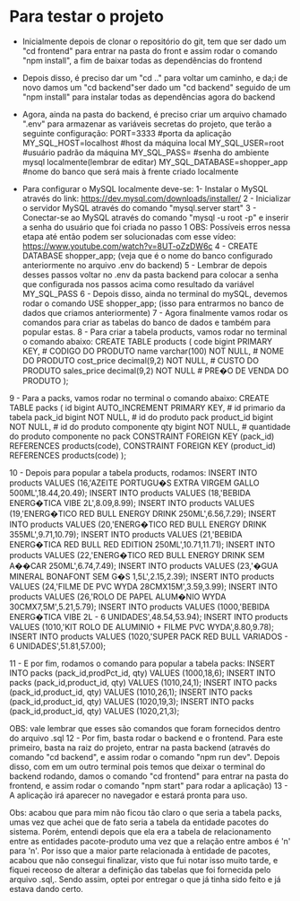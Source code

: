 # Para testar o projeto
- Inicialmente depois de clonar o repositório do git, tem que ser dado um "cd frontend" para entrar na pasta do front e assim rodar o comando "npm install", a fim de baixar todas as dependências do frontend

- Depois disso, é preciso dar um "cd .." para voltar um caminho, e da;i de novo damos um "cd backend"ser dado um  "cd backend" seguido de um "npm install" para instalar todas as dependências agora do backend

- Agora, ainda na pasta do backend, é preciso criar um arquivo chamado ".env" para armazenar as variáveis secretas do projeto, que terão a seguinte configuração:
        PORT=3333 #porta da aplicação
        MY_SQL_HOST=localhost #host da máquina local
        MY_SQL_USER=root #usuário padrão da máquina
        MY_SQL_PASS= #senha do ambiente mysql localmente(lembrar de editar)
        MY_SQL_DATABASE=shopper_app #nome do banco que será mais à frente criado localmente

- Para configurar o MySQL localmente deve-se:
1- Instalar o MySQL através do link: https://dev.mysql.com/downloads/installer/
2 - Inicializar o servidor MySQL através do comando "mysql.server start"
3 - Conectar-se ao MySQL através do comando "mysql -u root -p" e inserir a senha do usuário que foi criada no passo 1
OBS: Possíveis erros nessa etapa até então podem ser solucionadas com esse vídeo: https://www.youtube.com/watch?v=8UT-oZzDW6c
4 - CREATE DATABASE shopper_app; (veja que é o nome do banco configurado anteriormente no arquivo .env do backend)
5 - Lembrar de depois desses passos voltar no .env da pasta backend para colocar a senha que configurada nos passos acima como resultado da variável MY_SQL_PASS
6 - Depois disso, ainda no terminal do mySQL, devemos rodar o comando USE shopper_app; (isso para entrarmos no banco de dados que criamos anteriormente)
7 - Agora finalmente vamos rodar os comandos para criar as tabelas do banco de dados e também para popular estas.
8 - Para criar a tabela products, vamos rodar no terminal o comando abaixo:
CREATE TABLE products 
( 
	code bigint PRIMARY KEY, # CODIGO DO PRODUTO 
	name varchar(100) NOT NULL, # NOME DO PRODUTO
	cost_price decimal(9,2) NOT NULL, # CUSTO DO PRODUTO
	sales_price decimal(9,2) NOT NULL # PRE�O DE VENDA DO PRODUTO
);

9 - Para a packs, vamos rodar no terminal o comando abaixo:
CREATE TABLE packs 
(
  id bigint AUTO_INCREMENT PRIMARY KEY, # id primario da tabela
  pack_id bigint NOT NULL,  # id do produto pack 
  product_id bigint NOT NULL, # id do produto componente
  qty bigint NOT NULL, # quantidade do produto componente no pack
  CONSTRAINT FOREIGN KEY (pack_id) REFERENCES products(code),
  CONSTRAINT FOREIGN KEY (product_id) REFERENCES products(code)
);

10 - Depois para popular a tabela products, rodamos:
INSERT INTO products VALUES (16,'AZEITE  PORTUGU�S  EXTRA VIRGEM GALLO 500ML',18.44,20.49);
INSERT INTO products VALUES (18,'BEBIDA ENERG�TICA VIBE 2L',8.09,8.99);
INSERT INTO products VALUES (19,'ENERG�TICO  RED BULL ENERGY DRINK 250ML',6.56,7.29);
INSERT INTO products VALUES (20,'ENERG�TICO RED BULL ENERGY DRINK 355ML',9.71,10.79);
INSERT INTO products VALUES (21,'BEBIDA ENERG�TICA RED BULL RED EDITION 250ML',10.71,11.71);
INSERT INTO products VALUES (22,'ENERG�TICO  RED BULL ENERGY DRINK SEM A��CAR 250ML',6.74,7.49);
INSERT INTO products VALUES (23,'�GUA MINERAL BONAFONT SEM G�S 1,5L',2.15,2.39);
INSERT INTO products VALUES (24,'FILME DE PVC WYDA 28CMX15M',3.59,3.99);
INSERT INTO products VALUES (26,'ROLO DE PAPEL ALUM�NIO WYDA 30CMX7,5M',5.21,5.79);
INSERT INTO products VALUES (1000,'BEBIDA ENERG�TICA VIBE 2L - 6 UNIDADES',48.54,53.94);
INSERT INTO products VALUES (1010,'KIT ROLO DE ALUMINIO + FILME PVC WYDA',8.80,9.78);
INSERT INTO products VALUES (1020,'SUPER PACK RED BULL VARIADOS - 6 UNIDADES',51.81,57.00);

11 - E por fim, rodamos o comando para popular a tabela packs:
INSERT INTO packs (pack_id,prodPct_id, qty) VALUES (1000,18,6);
INSERT INTO packs (pack_id,product_id, qty) VALUES (1010,24,1);
INSERT INTO packs (pack_id,product_id, qty) VALUES (1010,26,1);
INSERT INTO packs (pack_id,product_id, qty) VALUES (1020,19,3);
INSERT INTO packs (pack_id,product_id, qty) VALUES (1020,21,3);

OBS: vale lembrar que esses são comandos que foram fornecidos dentro do arquivo .sql
12 - Por fim, basta rodar o backend e o frontend. Para este primeiro, basta na raiz do projeto, entrar na pasta backend (através do comando "cd backend", e assim rodar o comando "npm run dev". Depois disso, com em um outro terminal pois temos que deixar o terminal do backend rodando, damos o comando "cd frontend" para entrar na pasta do frontend, e assim rodar o comando "npm start" para rodar a aplicação)
13 - A aplicação irá aparecer no navegador e estará pronta para uso.

Obs: acabou que para mim não ficou tão claro o que seria a tabela packs, umas vez que achei que de fato seria a tabela da entidade pacotes do sistema. Porém, entendi depois que ela era a tabela de relacionamento entre as entidades pacote-produto uma vez que a relação entre ambos é 'n' para 'n'. Por isso que a maior parte relacionada à entidade de pacotes, acabou que não consegui finalizar, visto que fui notar isso muito tarde, e fiquei receoso de alterar a definição das tabelas que foi fornecida pelo arquivo .sql,. Sendo assim, optei por entregar o que já tinha sido feito e já estava dando certo.